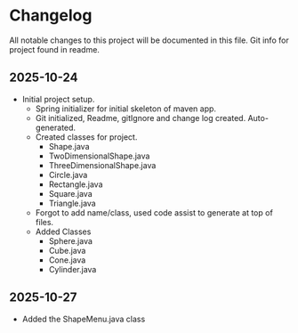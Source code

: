 # Changelog

All notable changes to this project will be documented in this file.
Git info for project found in readme.

## 2025-10-24
- Initial project setup.
  - Spring initializer for initial skeleton of maven app.
  - Git initialized, Readme, gitIgnore and change log created. Auto-generated.
  - Created classes for project.
    - Shape.java
    - TwoDimensionalShape.java
    - ThreeDimensionalShape.java
    - Circle.java
    - Rectangle.java
    - Square.java
    - Triangle.java
  - Forgot to add name/class, used code assist to generate at top of files.
  - Added Classes
    - Sphere.java
    - Cube.java
    - Cone.java
    - Cylinder.java

## 2025-10-27
- Added the ShapeMenu.java class
